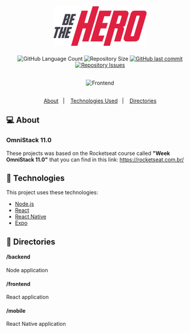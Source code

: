 <h1 align="center">
    <img alt="Be The Hero" title="#bethehero" src=".github/logo.svg" width="250px" />
</h1>

<div align="center">
  <img alt="GitHub Language Count" src="https://img.shields.io/github/languages/count/edusik/be-the-hero">

  <img alt="Repository Size" src="https://img.shields.io/github/repo-size/edusik/be-the-hero">
  
  <a href="https://github.com/edusik/be-the-hero/commits/master">
    <img alt="GitHub last commit" src="https://img.shields.io/github/last-commit/edusik/be-the-hero">
  </a>

  <a href="https://github.com/edusik/be-the-hero/issues">
    <img alt="Repository Issues" src="https://img.shields.io/github/issues/edusik/be-the-hero">
  </a> 
</div>
<br />

<p align="center">
  <img alt="Frontend" src=".github/be-the-hero-desktop.gif" width="50%">
</p>
<br />

<div align="center">
    <a href="#about">About</a>&nbsp;&nbsp; | &nbsp;&nbsp;
    <a href="#technologies">Technologies Used</a>&nbsp;&nbsp; | &nbsp;&nbsp;
     <a href="#directories">Directories</a>
</div>

<div id="about"> 

## :computer: About
### OmniStack 11.0
These projects was based on the Rocketseat course called <b>"Week OmniStack 11.0"</b> that you can find in this link: https://rocketseat.com.br/
</div>

<div id="technologies">   

## :rocket: Technologies
This project uses these technologies:

- [Node.js](https://nodejs.org/en/)
- [React](https://reactjs.org)
- [React Native](https://facebook.github.io/react-native/)
- [Expo](https://expo.io/)
</div>

<div id="directories">   

## :file_folder: Directories
#### /backend
Node application

#### /frontend
React application

#### /mobile
React Native application
</div>

